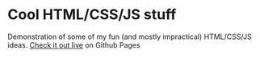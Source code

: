 # Cool HTML/CSS/JS stuff

Demonstration of some of my fun (and mostly impractical) HTML/CSS/JS ideas.
[Check it out live](https://lehazyo.github.io/cool-html-stuff/) on Github Pages